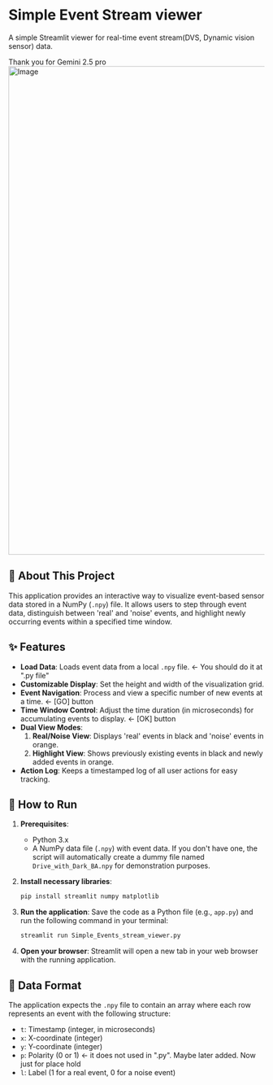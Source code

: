 # Simple Event Stream viewer

A simple Streamlit viewer for real-time event stream(DVS, Dynamic vision sensor) data.

Thank you for Gemini 2.5 pro
<img width="1901" height="961" alt="Image" src="https://github.com/user-attachments/assets/9ee48cbc-8c40-4109-897e-6cc4f76f6c2b" />

## 🌟 About This Project

This application provides an interactive way to visualize event-based sensor data stored in a NumPy (`.npy`) file. It allows users to step through event data, distinguish between 'real' and 'noise' events, and highlight newly occurring events within a specified time window.

## ✨ Features

-   **Load Data**: Loads event data from a local `.npy` file. <- You should do it at ".py file"
-   **Customizable Display**: Set the height and width of the visualization grid.
-   **Event Navigation**: Process and view a specific number of new events at a time. <- [GO] button
-   **Time Window Control**: Adjust the time duration (in microseconds) for accumulating events to display. <- [OK] button
-   **Dual View Modes**:
    1.  **Real/Noise View**: Displays 'real' events in black and 'noise' events in orange.
    2.  **Highlight View**: Shows previously existing events in black and newly added events in orange.
-   **Action Log**: Keeps a timestamped log of all user actions for easy tracking.

## 🚀 How to Run

1.  **Prerequisites**:
    * Python 3.x
    * A NumPy data file (`.npy`) with event data. If you don't have one, the script will automatically create a dummy file named `Drive_with_Dark_BA.npy` for demonstration purposes.

2.  **Install necessary libraries**:
    ```bash
    pip install streamlit numpy matplotlib
    ```

3.  **Run the application**:
    Save the code as a Python file (e.g., `app.py`) and run the following command in your terminal:
    ```bash
    streamlit run Simple_Events_stream_viewer.py
    ```

4.  **Open your browser**:
    Streamlit will open a new tab in your web browser with the running application.

## 📁 Data Format

The application expects the `.npy` file to contain an array where each row represents an event with the following structure:

-   `t`: Timestamp (integer, in microseconds)
-   `x`: X-coordinate (integer)
-   `y`: Y-coordinate (integer)
-   `p`: Polarity (0 or 1) <- it does not used in ".py". Maybe later added. Now just for place hold
-   `l`: Label (1 for a real event, 0 for a noise event)
